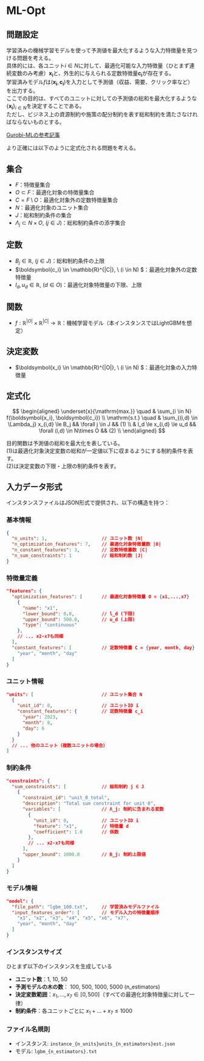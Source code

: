 # ML-Opt

## 問題設定
学習済みの機械学習モデルを使って予測値を最大化するような入力特徴量を見つける問題を考える。  
具体的には、各ユニット$i \in N$に対して、最適化可能な入力特徴量（ひとまず連続変数のみ考慮）$\boldsymbol{x_i}$と、外生的に与えられる定数特徴量$\boldsymbol{c_i}$が存在する。  
学習済みモデル$f$は$(\boldsymbol{x_i}, \boldsymbol{c_i})$を入力として予測値（収益、需要、クリック率など）を出力する。  
ここでの目的は、すべてのユニットに対しての予測値の総和を最大化するような$\{\boldsymbol{x_i}\}_{i\in N}$を決定することである。    
ただし、ビジネス上の資源制約や施策の配分制約を表す総和制約を満たさなければならないものとする。

[Gurobi-MLの参考記事](https://gurobi-machinelearning.readthedocs.io/en/stable/auto_examples/example4_price_optimization.html#sphx-glr-auto-examples-example4-price-optimization-py)

より正確には以下のように定式化される問題を考える。  

## 集合
- $F$：特徴量集合
- $O \subset F$：最適化対象の特徴量集合
- $C = F \setminus O$：最適化対象外の定数特徴量集合
- $N$：最適化対象のユニット集合
- $J$：総和制約条件の集合
- $\Lambda_j \subset N\times O, \ (j\in J)$：総和制約条件の添字集合


## 定数
- $B_j \in \mathbb{R}, \ (j\in J)$：総和制約条件の上限
- $\boldsymbol{c_i} \in \mathbb{R}^{|C|}, \ (i \in N) $：最適化対象外の定数特徴量
- $l_d, u_d \in \mathbb{R}, \ (d \in O)$：最適化対象特徴量の下限、上限

## 関数
- $f:\mathbb{R}^{|O|}\times \mathbb{R}^{|C|} \to \mathbb{R}$：機械学習モデル（本インスタンスではLightGBMを想定）

## 決定変数
- $\boldsymbol{x_i} \in \mathbb{R}^{|O|}, \ (i \in N) $：最適化対象の入力特徴量

## 定式化
$$
\begin{aligned}
    \underset{x}{\mathrm{max.}} \quad & \sum_{i \in N} f(\boldsymbol{x_i}, \boldsymbol{c_i})  \\  
    \mathrm{s.t.} \quad & \sum_{(i,d) \in \Lambda_j} x_{i,d} \le B_j && \forall j \in J && (1) \\  
    & l_d \le x_{i,d} \le u_d  && \forall (i,d) \in N\times O && (2) \\  
\end{aligned}
$$

目的関数は予測値の総和を最大化を表している。  
(1)は最適化対象決定変数の総和が一定値以下に収まるようにする制約条件を表す。  
(2)は決定変数の下限・上限の制約条件を表す。

## 入力データ形式

インスタンスファイルはJSON形式で提供され、以下の構造を持つ：

### 基本情報
```json
{
  "n_units": 1,                    // ユニット数 |N|
  "n_optimization_features": 7,    // 最適化対象特徴量数 |O|
  "n_constant_features": 3,        // 定数特徴量数 |C|
  "n_sum_constraints": 1           // 総和制約数 |J|
}
```

### 特徴量定義
```json
"features": {
  "optimization_features": [       // 最適化対象特徴量 O = {x1,...,x7}
    {
      "name": "x1",
      "lower_bound": 0.0,          // l_d (下限)
      "upper_bound": 500.0,        // u_d (上限)
      "type": "continuous"
    },
    // ... x2-x7も同様
  ],
  "constant_features": [           // 定数特徴量 C = {year, month, day}
    "year", "month", "day"
  ]
}
```

### ユニット情報
```json
"units": [                         // ユニット集合 N
  {
    "unit_id": 0,                  // ユニットID i
    "constant_features": {         // 定数特徴量 c_i
      "year": 2023,
      "month": 8,
      "day": 6
    }
  }
  // ... 他のユニット（複数ユニットの場合）
]
```

### 制約条件
```json
"constraints": {
  "sum_constraints": [             // 総和制約 j ∈ J
    {
      "constraint_id": "unit_0_total",
      "description": "Total sum constraint for unit 0",
      "variables": [               // Λ_j: 制約に含まれる変数
        {
          "unit_id": 0,            // ユニットID i
          "feature": "x1",         // 特徴量 d
          "coefficient": 1.0       // 係数
        },
        // ... x2-x7も同様
      ],
      "upper_bound": 1000.0        // B_j: 制約上限値
    }
  ]
}
```

### モデル情報
```json
"model": {
  "file_path": "lgbm_100.txt",     // 学習済みモデルファイル
  "input_features_order": [        // モデル入力の特徴量順序
    "x1", "x2", "x3", "x4", "x5", "x6", "x7",
    "year", "month", "day"
  ]
}
```

### インスタンスサイズ
ひとまず以下のインスタンスを生成している  

- **ユニット数**：1, 10, 50  
- **予測モデルの木の数**： 100, 500, 1000, 5000 (n_estimators)  
- **決定変数範囲**：$x_1, ..., x_7 \in [0, 500]$（すべての最適化対象特徴量に対して一律）  
- **制約条件**：各ユニットごとに $x_1 + ... + x_7 \le 1000$  

### ファイル名規則
- インスタンス: `instance_{n_units}units_{n_estimators}est.json`
- モデル: `lgbm_{n_estimators}.txt`
